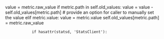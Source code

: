  value = metric.raw_value
                if metric.path in self.old_values:
                    value = value - self.old_values[metric.path]
                # provide an option for caller to manually set the value
                elif metric.value:
                    value = metric.value
                self.old_values[metric.path] = metric.raw_value

                if hasattr(statsd, 'StatsClient'):
